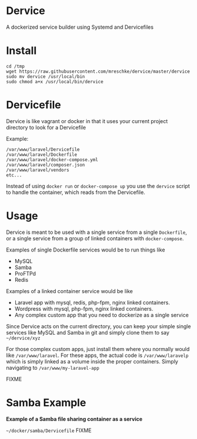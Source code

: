 # Dervice

A dockerized service builder using Systemd and Dervicefiles

# Install

	cd /tmp
	wget https://raw.githubusercontent.com/mreschke/dervice/master/dervice
	sudo mv dervice /usr/local/bin
	sudo chmod a+x /usr/local/bin/dervice

# Dervicefile

Dervice is like vagrant or docker in that it uses your current project directory to look for a Dervicefile

Example:

	/var/www/laravel/Dervicefile
	/var/www/laravel/Dockerfile
	/var/www/laravel/docker-compose.yml
	/var/www/laravel/composer.json
	/var/www/laravel/vendors
	etc...

Instead of using `docker run` or `docker-compose up` you use the `dervice` script to handle the container,
which reads from the Dervicefile.

# Usage

Dervice is meant to be used with a single service from a single `Dockerfile`, or a single service
from a group of linked containers with `docker-compose`.

Examples of single Dockerfile services would be to run things like

* MySQL
* Samba
* ProFTPd
* Redis

Examples of a linked container service would be like

* Laravel app with mysql, redis, php-fpm, nginx linked containers.
* Wordpress with mysql, php-fpm, nginx linked containers.
* Any complex custom app that you need to dockerize as a single service

Since Dervice acts on the current directory, you can keep your simple single services
like MySQL and Samba in git and simply clone them to say `~/dervice/xyz`

For those complex custom apps, just install them where you normally would like `/var/www/laravel`.
For these apps, the actual code is `/var/www/laravelp` which is simply linked as a volume inside
the proper containers.  Simply navigating to `/var/www/my-laravel-app`

FIXME


# Samba Example

**Example of a Samba file sharing container as a service**

`~/docker/samba/Dervicefile`
FIXME




